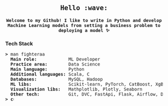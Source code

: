 </pre>

<h2 align="center"><samp> Hello :wave: </samp></h2>
<h4 align="center"><samp> Welcome to my Github! I like to write in Python and develop Machine Learning models from setting a business problem to deploying a model ✨ </samp></h4>

</pre>

</pre>

### Tech Stack

<pre>
<b>></b> man fighteraa
  <b>Main role:           </b> ML Developer
  <b>Practice area:       </b> Data Science
  <b>Main language:       </b> Python
  <b>Additional languages:</b> Scala, C
  <b>Databases:           </b> MySQL, Hadoop
  <b>ML libs:             </b> Scikit-learn, PyTorch, CatBoost, XgBoos, LightGBM, hyperopt
  <b>Visualization libs:  </b> Mathplotlib, Plotly, Seaborn
  <b>Other tech:          </b> Git, DVC, FastApi, Flask, Airflow, Docker, SQL
<b>> <img align="top" src="https://user-images.githubusercontent.com/2514771/93036534-5fbd6480-f5fd-11ea-8a13-58ef04796c17.gif" alt="cursor" width="10" height="18" /></b>

</pre>

<!--
**fighteraa/fighteraa** is a ✨ _special_ ✨ repository because its `README.md` (this file) appears on your GitHub profile.

Here are some ideas to get you started:

- 🔭 I’m currently working on ...
- 🌱 I’m currently learning ...
- 👯 I’m looking to collaborate on ...
- 🤔 I’m looking for help with ...
- 💬 Ask me about ...
- 📫 How to reach me: ...
- 😄 Pronouns: ...
- ⚡ Fun fact: ...
emogi https://github.com/ikatyang/emoji-cheat-sheet/blob/master/README.md#animals--nature
-->
